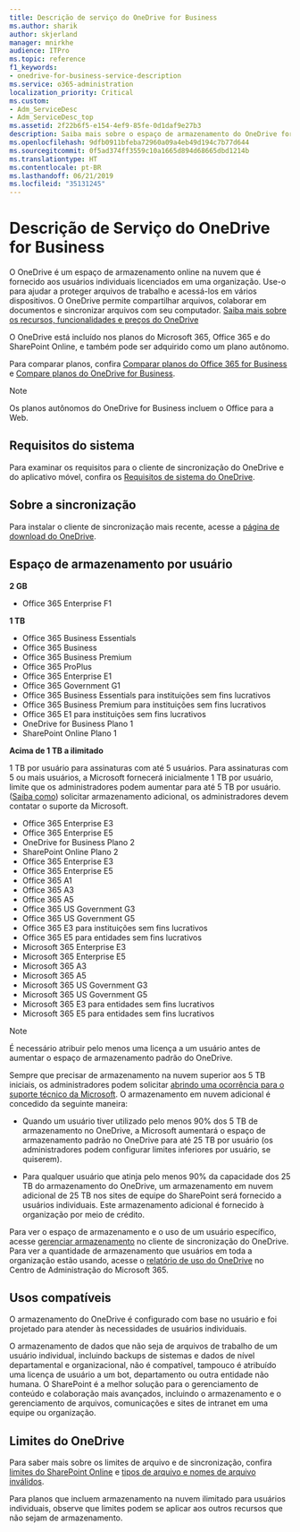 ```yaml
---
title: Descrição de serviço do OneDrive for Business
ms.author: sharik
author: skjerland
manager: mnirkhe
audience: ITPro
ms.topic: reference
f1_keywords:
- onedrive-for-business-service-description
ms.service: o365-administration
localization_priority: Critical
ms.custom:
- Adm_ServiceDesc
- Adm_ServiceDesc_top
ms.assetid: 2f22b6f5-e154-4ef9-85fe-0d1daf9e27b3
description: Saiba mais sobre o espaço de armazenamento do OneDrive fornecido para cada plano de assinatura.
ms.openlocfilehash: 9dfb0911bfeba72960a09a4eb49d194c7b77d644
ms.sourcegitcommit: 0f5ad374ff3559c10a1665d894d68665dbd1214b
ms.translationtype: HT
ms.contentlocale: pt-BR
ms.lasthandoff: 06/21/2019
ms.locfileid: "35131245"
---
```

# <a name="onedrive-for-business-service-description"></a>Descrição de Serviço do OneDrive for Business

O OneDrive é um espaço de armazenamento online na nuvem que é fornecido aos usuários individuais licenciados em uma organização. Use-o para ajudar a proteger arquivos de trabalho e acessá-los em vários dispositivos. O OneDrive permite compartilhar arquivos, colaborar em documentos e sincronizar arquivos com seu computador. [Saiba mais sobre os recursos, funcionalidades e preços do OneDrive](https://go.microsoft.com/fwlink/?linkid=850345)  
  
O OneDrive está incluído nos planos do Microsoft 365, Office 365 e do SharePoint Online, e também pode ser adquirido como um plano autônomo. 
    
Para comparar planos, confira [Comparar planos do Office 365 for Business](https://go.microsoft.com/fwlink/?linkid=799177) e [Compare planos do OneDrive for Business](https://products.office.com/pt-BR/onedrive-for-business/compare-onedrive-for-business-plans). 
  
> [!NOTE]
> Os planos autônomos do OneDrive for Business incluem o Office para a Web. 
  
## <a name="system-requirements"></a>Requisitos do sistema

Para examinar os requisitos para o cliente de sincronização do OneDrive e do aplicativo móvel, confira os [Requisitos de sistema do OneDrive](https://go.microsoft.com/fwlink/?linkid=837584).
  
## <a name="about-sync"></a>Sobre a sincronização

Para instalar o cliente de sincronização mais recente, acesse a [página de download do OneDrive](https://onedrive.live.com/about/download/). 
  
## <a name="storage-space-per-user"></a>Espaço de armazenamento por usuário

**2 GB**

- Office 365 Enterprise F1

**1 TB**

- Office 365 Business Essentials
- Office 365 Business
- Office 365 Business Premium
- Office 365 ProPlus
- Office 365 Enterprise E1
- Office 365 Government G1
- Office 365 Business Essentials para instituições sem fins lucrativos
- Office 365 Business Premium para instituições sem fins lucrativos
- Office 365 E1 para instituições sem fins lucrativos
- OneDrive for Business Plano 1
- SharePoint Online Plano 1

**Acima de 1 TB a ilimitado**
 
1 TB por usuário para assinaturas com até 5 usuários. Para assinaturas com 5 ou mais usuários, a Microsoft fornecerá inicialmente 1 TB por usuário, limite que os administradores podem aumentar para até 5 TB por usuário. ([Saiba como](/onedrive/set-default-storage-space)) solicitar armazenamento adicional, os administradores devem contatar o suporte da Microsoft. 

- Office 365 Enterprise E3
- Office 365 Enterprise E5
- OneDrive for Business Plano 2
- SharePoint Online Plano 2
- Office 365 Enterprise E3
- Office 365 Enterprise E5
- Office 365 A1
- Office 365 A3
- Office 365 A5
- Office 365 US Government G3
- Office 365 US Government G5
- Office 365 E3 para instituições sem fins lucrativos 
- Office 365 E5 para entidades sem fins lucrativos 
- Microsoft 365 Enterprise E3
- Microsoft 365 Enterprise E5
- Microsoft 365 A3
- Microsoft 365 A5
- Microsoft 365 US Government G3
- Microsoft 365 US Government G5
- Microsoft 365 E3 para entidades sem fins lucrativos
- Microsoft 365 E5 para entidades sem fins lucrativos

  
> [!NOTE]
> É necessário atribuir pelo menos uma licença a um usuário antes de aumentar o espaço de armazenamento padrão do OneDrive. 
  
Sempre que precisar de armazenamento na nuvem superior aos 5 TB iniciais, os administradores podem solicitar [abrindo uma ocorrência para o suporte técnico da Microsoft](https://go.microsoft.com/fwlink/?linkid=869559). O armazenamento em nuvem adicional é concedido da seguinte maneira: 
  
- Quando um usuário tiver utilizado pelo menos 90% dos 5 TB de armazenamento no OneDrive, a Microsoft aumentará o espaço de armazenamento padrão no OneDrive para até 25 TB por usuário (os administradores podem configurar limites inferiores por usuário, se quiserem). 
    
- Para qualquer usuário que atinja pelo menos 90% da capacidade dos 25 TB do armazenamento do OneDrive, um armazenamento em nuvem adicional de 25 TB nos sites de equipe do SharePoint será fornecido a usuários individuais. Este armazenamento adicional é fornecido à organização por meio de crédito.
    
Para ver o espaço de armazenamento e o uso de um usuário específico, acesse [gerenciar armazenamento](https://support.office.com/article/31519161-059C-4764-B6F8-F5CD29F7FE68) no cliente de sincronização do OneDrive. Para ver a quantidade de armazenamento que usuários em toda a organização estão usando, acesse o [relatório de uso do OneDrive](/office365/admin/activity-reports/onedrive-for-business-usage) no Centro de Administração do Microsoft 365. 
   
## <a name="supported-uses"></a>Usos compatíveis

O armazenamento do OneDrive é configurado com base no usuário e foi projetado para atender às necessidades de usuários individuais.
  
O armazenamento de dados que não seja de arquivos de trabalho de um usuário individual, incluindo backups de sistemas e dados de nível departamental e organizacional, não é compatível, tampouco é atribuído uma licença de usuário a um bot, departamento ou outra entidade não humana. O SharePoint é a melhor solução para o gerenciamento de conteúdo e colaboração mais avançados, incluindo o armazenamento e o gerenciamento de arquivos, comunicações e sites de intranet em uma equipe ou organização.
  
## <a name="onedrive-limits"></a>Limites do OneDrive

Para saber mais sobre os limites de arquivo e de sincronização, confira [limites do SharePoint Online](/office365/servicedescriptions/sharepoint-online-service-description/sharepoint-online-limits) e [tipos de arquivo e nomes de arquivo inválidos](https://support.office.com/article/64883a5d-228e-48f5-b3d2-eb39e07630fa).
  
Para planos que incluem armazenamento na nuvem ilimitado para usuários individuais, observe que limites podem se aplicar aos outros recursos que não sejam de armazenamento. 
  

